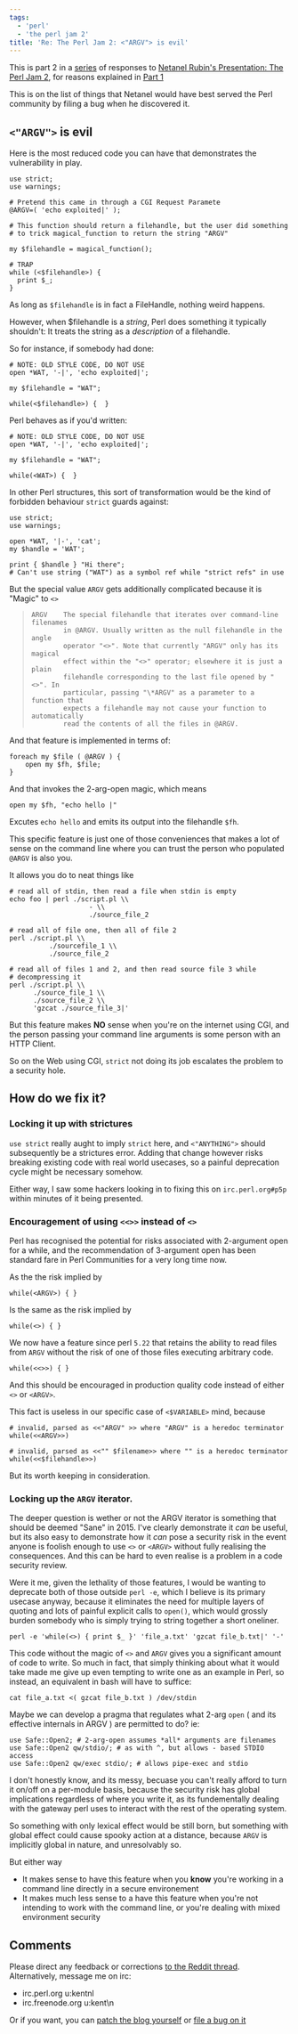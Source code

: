 ```yaml
---
tags:
  - 'perl'
  - 'the perl jam 2'
title: 'Re: The Perl Jam 2: <"ARGV"> is evil'
---
```


This is part 2 in a [series](/blog/tag/the-perl-jam-2) of responses to
[Netanel Rubin's Presentation: The Perl Jam 2](https://www.youtube.com/watch?v=eH_u3C2WwQ0),
for reasons explained in [Part 1](/blog/2015/12/31/re-the-perl-jam-2-cgi-sucks/)

This is on the list of things that Netanel would have best served the Perl
community by filing a bug when he discovered it.

## `<"ARGV">` is evil

Here is the most reduced code you can have that demonstrates the
vulnerability in play.

    use strict;
    use warnings;

    # Pretend this came in through a CGI Request Paramete
    @ARGV=( 'echo exploited|' );

    # This function should return a filehandle, but the user did something
    # to trick magical_function to return the string "ARGV"

    my $filehandle = magical_function();

    # TRAP
    while (<$filehandle>) {
      print $_;
    }

As long as `$filehandle` is in fact a FileHandle, nothing weird happens.

However, when $filehandle is a *string*, Perl does something it typically
shouldn't: It treats the string as a *description* of a filehandle.

So for instance, if somebody had done:

    # NOTE: OLD STYLE CODE, DO NOT USE
    open *WAT, '-|', 'echo exploited|';

    my $filehandle = "WAT";

    while(<$filehandle>) {  }

Perl behaves as if you'd written:

    # NOTE: OLD STYLE CODE, DO NOT USE
    open *WAT, '-|', 'echo exploited|';

    my $filehandle = "WAT";

    while(<WAT>) {  }

In other Perl structures, this sort of transformation would be the kind of
forbidden behaviour `strict` guards against:

    use strict;
    use warnings;

    open *WAT, '|-', 'cat';
    my $handle = 'WAT';

    print { $handle } "Hi there";
    # Can't use string ("WAT") as a symbol ref while "strict refs" in use

But the special value `ARGV` gets additionally complicated because it is
"Magic" to `<>`

>     ARGV    The special filehandle that iterates over command-line filenames
>             in @ARGV. Usually written as the null filehandle in the angle
>             operator "<>". Note that currently "ARGV" only has its magical
>             effect within the "<>" operator; elsewhere it is just a plain
>             filehandle corresponding to the last file opened by "<>". In
>             particular, passing "\*ARGV" as a parameter to a function that
>             expects a filehandle may not cause your function to automatically
>             read the contents of all the files in @ARGV.

And that feature is implemented in terms of:

    foreach my $file ( @ARGV ) {
        open my $fh, $file;
    }

And that invokes the 2-arg-open magic, which means

    open my $fh, "echo hello |"

Excutes `echo hello` and emits its output into the filehandle `$fh`.

This specific feature is just one of those conveniences that makes a lot of
sense on the command line where you can trust the person who populated
`@ARGV` is also you.

It allows you do to neat things like

    # read all of stdin, then read a file when stdin is empty
    echo foo | perl ./script.pl \\
                        - \\
                        ./source_file_2

    # read all of file one, then all of file 2
    perl ./script.pl \\
              ./sourcefile_1 \\
              ./source_file_2

    # read all of files 1 and 2, and then read source file 3 while
    # decompressing it
    perl ./script.pl \\
          ./source_file_1 \\
          ./source_file_2 \\
          'gzcat ./source_file_3|'

But this feature makes **NO** sense when you're on the internet using CGI, and the person passing your command line arguments is some person with an HTTP Client.

So on the Web using CGI, `strict` not doing its job escalates the problem to a security hole.

## How do we fix it?

### Locking it up with strictures

`use strict` really aught to imply `strict` here, and `<"ANYTHING">` should subsequently be a strictures error. Adding that change however risks
breaking existing code with real world usecases, so a painful deprecation cycle might be necessary somehow.

Either way, I saw some hackers looking in to fixing this on `irc.perl.org#p5p` within minutes of it being presented.

### Encouragement of using `<<>>` instead of `<>`

Perl has recognised the potential for risks associated with 2-argument open for a while,
and the recommendation of 3-argument open has been standard fare in Perl Communities for a very long time now.

As the the risk implied by

    while(<ARGV>) { }

Is the same as the risk implied by

    while(<>) { }

We now have a feature since perl `5.22` that retains the ability to read files from `ARGV` without the risk
of one of those files executing arbitrary code.

    while(<<>>) { }

And this should be encouraged in production quality code instead of either `<>` or `<ARGV>`.

This fact is useless in our specific case of `<$VARIABLE>` mind, because

    # invalid, parsed as <<"ARGV" >> where "ARGV" is a heredoc terminator
    while(<<ARGV>>)

    # invalid, parsed as <<"" $filename>> where "" is a heredoc terminator
    while(<<$filehandle>>)

But its worth keeping in consideration.

### Locking up the `ARGV` iterator.

The deeper question is wether or not the ARGV iterator is something that should be deemed "Sane" in 2015.
I've clearly demonstrate it *can* be useful, but its also easy to demonstrate how it *can* pose a security
risk in the event anyone is foolish enough to use `<>` or `<ARGV>` without fully realising the consequences.
And this can be hard to even realise is a problem in a code security review.

Were it me, given the lethality of those features, I would be wanting to deprecate both of those outside `perl -e`,
which I believe is its primary usecase anyway, because it eliminates the need for multiple layers of quoting and lots
of painful explicit calls to `open()`, which would grossly burden somebody who is simply trying to string together a short oneliner.

    perl -e 'while(<>) { print $_ }' 'file_a.txt' 'gzcat file_b.txt|' '-'

This code without the magic of `<>` and `ARGV` gives you a significant amount of code to write.
So much in fact, that simply thinking about what it would take made me give up even tempting to write one as an example in Perl, so instead,
an equivalent in bash will have to suffice:

    cat file_a.txt <( gzcat file_b.txt ) /dev/stdin

Maybe we can develop a pragma that regulates what 2-arg `open` ( and its effective internals in ARGV ) are permitted to do?
ie:

    use Safe::Open2; # 2-arg-open assumes *all* arguments are filenames
    use Safe::Open2 qw/stdio/; # as with ^, but allows - based STDIO access
    use Safe::Open2 qw/exec stdio/; # allows pipe-exec and stdio

I don't honestly know, and its messy, becuase you can't really afford to turn it on/off on a per-module basis, because the security
risk has global implications regardless of where you write it, as its fundementally dealing with the gateway perl uses to interact with the rest
of the operating system.

So something with only lexical effect would be still born, but something with global effect could cause spooky action at a distance,
because `ARGV` is implicitly global in nature, and unresolvably so.

But either way

- It makes sense to have this feature when you **know** you're working in a command line directly in a secure environement
- It makes much less sense to a have this feature when you're not intending to work with the command line, or you're dealing with mixed environment security

## Comments

Please direct any feedback or corrections [to the Reddit thread](https://www.reddit.com/r/perl/comments/3yzkjq/re_the_perl_jam_2_argv_is_evil/). Alternatively, message me on irc:

  - irc.perl.org u:kentnl
  - irc.freenode.org u:kent\n

Or if you want, you can [patch the blog yourself](https://github.com/kentfredric/kentfredric.github.io/pulls)
or [file a bug on it](https://github.com/kentfredric/kentfredric.github.io/issues)
